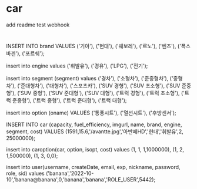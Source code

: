 # car

add readme
test webhook


#
INSERT INTO brand
VALUES
('기아'),
('현대'),
('쉐보레'),
('르노'),
('벤츠'),
('폭스바겐'),
('포르쉐');





insert into engine
values
('휘발유'),
('경유'),
('LPG'),
('전기');


insert into segment (segment)
values
('경차'),
('소형차'),
('준중형차'),
('중형차'),
('준대형차'),
('대형차'),
('스포츠카'),
('SUV 경형'),
('SUV 초소형'),
('SUV 준중형'),
('SUV 중형'),
('SUV 준대형'),
('SUV 대형'),
('트럭 경형'),
('트럭 초소형'),
('트럭 준중형'),
('트럭 중형'),
('트럭 준대형'),
('트럭 대형');

insert into option (oname)
VALUES
('통풍시트'),
('열선시트'),
('후방센서');

INSERT INTO car (capacity, fuel_efficiency, imgurl, name, brand, engine, segment, cost)
VALUES
(1591,15.6,'/avantte.jpg','아반떼HD','현대','휘발유',2, 25000000);

insert into caroption(car, option, isopt, cost)
values
(1, 1, 1,1000000),
(1, 2, 1,500000),
(1, 3, 0,0);

insert into user(username, createDate, email, exp, nickname, password, role, sid)
values
('banana','2022-10-10','banana@banana',0,'banana','banana','ROLE_USER',5442);